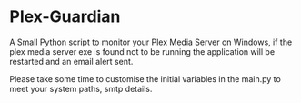 # Plex-Guardian

A Small Python script to monitor your Plex Media Server on Windows, if the plex media server exe is found not to be running the application will be restarted and an email alert sent.

Please take some time to customise the initial variables in the main.py to meet your system paths, smtp details.
